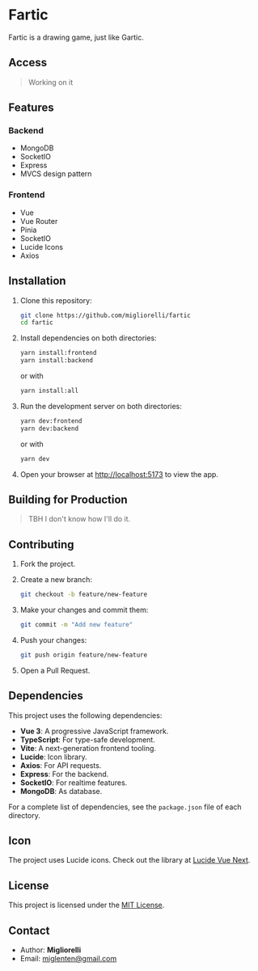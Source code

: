 # Fartic

Fartic is a drawing game, just like Gartic.

## Access

> Working on it

## Features

### Backend

- MongoDB
- SocketIO
- Express
- MVCS design pattern

### Frontend

- Vue
- Vue Router
- Pinia
- SocketIO
- Lucide Icons
- Axios

## Installation

1. Clone this repository:

   ```bash
   git clone https://github.com/migliorelli/fartic
   cd fartic
   ```

2. Install dependencies on both directories:

   ```bash
   yarn install:frontend
   yarn install:backend
   ```

   or with

   ```bash
   yarn install:all
   ```

3. Run the development server on both directories:

   ```bash
   yarn dev:frontend
   yarn dev:backend
   ```

   or with

   ```bash
   yarn dev
   ```

4. Open your browser at [http://localhost:5173](http://localhost:5173) to view the app.

## Building for Production

>TBH I don't know how I'll do it.

## Contributing

1. Fork the project.
2. Create a new branch:

   ```bash
   git checkout -b feature/new-feature
   ```

3. Make your changes and commit them:

   ```bash
   git commit -m "Add new feature"
   ```

4. Push your changes:

   ```bash
   git push origin feature/new-feature
   ```

5. Open a Pull Request.

## Dependencies

This project uses the following dependencies:

- **Vue 3**: A progressive JavaScript framework.
- **TypeScript**: For type-safe development.
- **Vite**: A next-generation frontend tooling.
- **Lucide**: Icon library.
- **Axios**: For API requests.
- **Express**: For the backend.
- **SocketIO**: For realtime features.
- **MongoDB**: As database.

For a complete list of dependencies, see the `package.json` file of each directory.

## Icon

The project uses Lucide icons. Check out the library at [Lucide Vue Next](https://github.com/lucide-icons/lucide).

## License

This project is licensed under the [MIT License](LICENSE).

## Contact

- Author: **Migliorelli**
- Email: [miglenten@gmail.com](mailto:miglenten@gmail.com)
